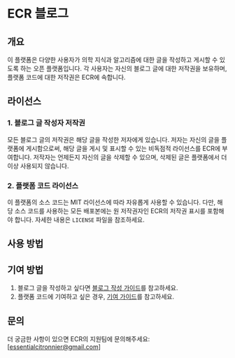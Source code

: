 # ECR 블로그

## 개요
이 플랫폼은 다양한 사용자가 의학 지식과 알고리즘에 대한 글을 작성하고 게시할 수 있도록 하는 오픈 플랫폼입니다. 각 사용자는 자신의 블로그 글에 대한 저작권을 보유하며, 플랫폼 코드에 대한 저작권은 ECR에 속합니다.

## 라이선스

### 1. 블로그 글 작성자 저작권
모든 블로그 글의 저작권은 해당 글을 작성한 저자에게 있습니다. 저자는 자신의 글을 플랫폼에 게시함으로써, 해당 글을 게시 및 표시할 수 있는 비독점적 라이선스를 ECR에 부여합니다. 저작자는 언제든지 자신의 글을 삭제할 수 있으며, 삭제된 글은 플랫폼에서 더 이상 사용되지 않습니다.

### 2. 플랫폼 코드 라이선스
이 플랫폼의 소스 코드는 MIT 라이선스에 따라 자유롭게 사용할 수 있습니다. 다만, 해당 소스 코드를 사용하는 모든 배포본에는 원 저작권자인 ECR의 저작권 표시를 포함해야 합니다. 자세한 내용은 `LICENSE` 파일을 참조하세요.

## 사용 방법


## 기여 방법
1. 블로그 글을 작성하고 싶다면 [블로그 작성 가이드](CONTRIBUTING.md)를 참고하세요.
2. 플랫폼 코드에 기여하고 싶은 경우, [기여 가이드](CONTRIBUTING.md)를 참고하세요.

## 문의
더 궁금한 사항이 있으면 ECR의 지원팀에 문의해주세요: [essentialcitronnier@gmail.com]

